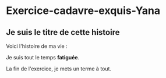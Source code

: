 # Exercice-cadavre-exquis-Yana

## Je suis le titre de cette histoire

Voici l'histoire de ma vie :

Je suis tout le temps **fatiguée**.

La fin de l'exercice, 
je mets un terme à tout.
